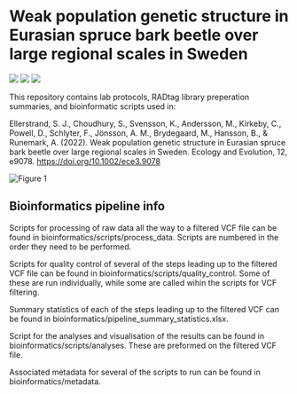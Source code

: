 # Weak population genetic structure in Eurasian spruce bark beetle over large regional scales in Sweden

<a href="https://doi.org/10.1002/ece3.9078"><img src="https://img.shields.io/badge/Ecology%20and%20Evolution-10.1002%2Fece3.9078-%23440154"></a> <a href="https://doi.org/10.5061/dryad.cnp5hqc6s"><img src="https://img.shields.io/badge/Dryad-10.5061/dryad.cnp5hqc6s-%23440154"></a></a> <a href="https://www.ncbi.nlm.nih.gov/bioproject/PRJNA879999"><img src="https://img.shields.io/badge/NCBI%20BioProject-PRJNA879999-%23440154"></a>

This repository contains lab protocols, RADtag library preperation summaries, and bioinformatic scripts used in:

Ellerstrand, S. J., Choudhury, S., Svensson, K., Andersson, M., Kirkeby, C., Powell, D., Schlyter, F., Jönsson, A. M., Brydegaard, M., Hansson, B., & Runemark, A. (2022). Weak population genetic structure in Eurasian spruce bark beetle over large regional scales in Sweden. Ecology and Evolution, 12, e9078. https://doi.org/10.1002/ece3.9078

![Figure 1](https://user-images.githubusercontent.com/81574558/177731550-8c86e88b-d173-4900-b5b3-8becac9574e1.jpg)

## Bioinformatics pipeline info
Scripts for processing of raw data all the way to a filtered VCF file can be found in bioinformatics/scripts/process_data. Scripts are numbered in the order they need to be performed.

Scripts for quality control of several of the steps leading up to the filtered VCF file can be found in bioinformatics/scripts/quality_control. Some of these are run individually, while some are called wihin the scripts for VCF filtering.

Summary statistics of each of the steps leading up to the filtered VCF can be found in bioinformatics/pipeline_summary_statistics.xlsx.

Script for the analyses and visualisation of the results can be found in bioinformatics/scripts/analyses. These are preformed on the filtered VCF file.

Associated metadata for several of the scripts to run can be found in bioinformatics/metadata.
